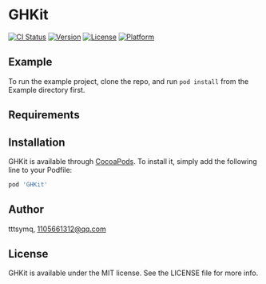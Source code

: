 # GHKit

[![CI Status](https://img.shields.io/travis/tttsymq/GHKit.svg?style=flat)](https://travis-ci.org/tttsymq/GHKit)
[![Version](https://img.shields.io/cocoapods/v/GHKit.svg?style=flat)](https://cocoapods.org/pods/GHKit)
[![License](https://img.shields.io/cocoapods/l/GHKit.svg?style=flat)](https://cocoapods.org/pods/GHKit)
[![Platform](https://img.shields.io/cocoapods/p/GHKit.svg?style=flat)](https://cocoapods.org/pods/GHKit)

## Example

To run the example project, clone the repo, and run `pod install` from the Example directory first.

## Requirements

## Installation

GHKit is available through [CocoaPods](https://cocoapods.org). To install
it, simply add the following line to your Podfile:

```ruby
pod 'GHKit'
```

## Author

tttsymq, 1105661312@qq.com

## License

GHKit is available under the MIT license. See the LICENSE file for more info.
